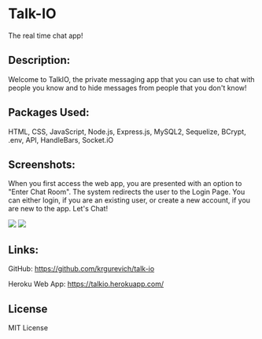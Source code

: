 # Talk-IO
The real time chat app!

## Description:

Welcome to TalkIO, the private messaging app that you can use to chat with people you know and to hide messages from people that you don't know!

## Packages Used:

HTML, CSS, JavaScript, Node.js, Express.js, MySQL2, Sequelize, BCrypt, .env, API, HandleBars, Socket.iO 

## Screenshots:

When you first access the web app, you are presented with an option to "Enter Chat Room". The system redirects the user to the Login Page.  You can either login, if you are an existing user, or create a new account, if you are new to the app. Let's Chat!

![](./Public/images/letschat.png)
![](./Public/images/room1.png)

## Links:
GitHub: https://github.com/krgurevich/talk-io

Heroku Web App: https://talkio.herokuapp.com/

## License
MIT License
